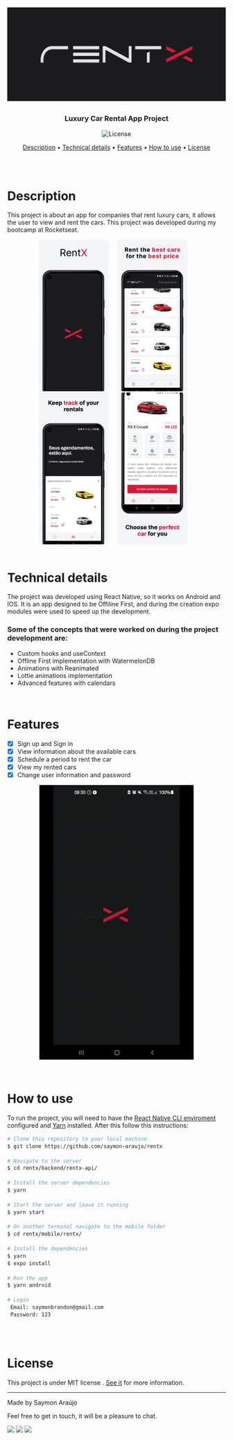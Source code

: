 <h1 align="center">
    <img alt="Banner" title="#banner" src="./mobile/rentx/src/assets/rentx-publish-assets/banner/banner.png" />
</h1>

<h3 align="center">Luxury Car Rental App Project</h3>

<p align="center">
  <img alt="License" src="https://img.shields.io/badge/license-MIT-brightgreen">
</p>

<p align="center">
 <a href="#description">Description</a> • 
 <a href="#technical-details">Technical details</a> •
 <a href="#features">Features</a> • 
 <a href="#how-to-use">How to use</a> • 
 <a href="#license">License</a>
</p>

<br>
<br>

# Description
<p>This project is about an app for companies that rent luxury cars, it allows the user to view and rent the cars. This project was developed during my bootcamp at Rocketseat.</p>


<div align="center">
 <img alt="ScreenShot1" title="#screenshot1" src="./mobile/rentx/src/assets/rentx-publish-assets/screenshots/screenshot4.png"  />&nbsp;&nbsp;&nbsp;&nbsp;
 <img alt="ScreenShot2" title="#screenshot2" src="./mobile/rentx/src/assets/rentx-publish-assets/screenshots/screenshot1.png"  />&nbsp;&nbsp;&nbsp;&nbsp;
 <img alt="ScreenShot3" title="#screenshot3" src="./mobile/rentx/src/assets/rentx-publish-assets/screenshots/screenshot2.png"  />&nbsp;&nbsp;&nbsp;&nbsp;
 <img alt="ScreenShot4" title="#screenshot4" src="./mobile/rentx/src/assets/rentx-publish-assets/screenshots/screenshot3.png"  />&nbsp;&nbsp;&nbsp;&nbsp;
</div>


<br>

# Technical details
<p>The project was developed using React Native, so it works on Android and IOS. It is an app designed to be Offiline First, and during the creation expo modules were used to speed up the development.</p>

### Some of the concepts that were worked on during the project development are:

- Custom hooks and useContext
- Offline First implementation with WatermelonDB
- Animations with Reanimated
- Lottie animations implementation
- Advanced features with calendars

<br>

# Features

- [x] Sign up and Sign in
- [x] View information about the available cars
- [x] Schedule a period to rent the car
- [x] View my rented cars
- [x] Change user information and password

<p align="center">
  <img src="./mobile/rentx/src/assets/rentx-publish-assets/preview/preview-rentx.gif">
</p>

<br>


# How to use

To run the project, you will need to have the [React Native CLI enviroment](https://reactnative.dev/docs/environment-setup) configured and [Yarn](https://classic.yarnpkg.com/en/docs/getting-started) installed. After this follow this instructions:

```bash
# Clone this repository to your local machine
$ git clone https://github.com/saymon-araujo/rentx

# Navigate to the server
$ cd rentx/backend/rentx-api/ 

# Install the server dependencies
$ yarn

# Start the server and leave it running
$ yarn start

# On another terminal navigate to the mobile folder
$ cd rentx/mobile/rentx/

# Install the dependencies
$ yarn
$ expo install

# Run the app
$ yarn android

# Login
 Email: saymonbrandon@gmail.com
 Password: 123
```

<br>
<br>

# License

This project is under MIT license . [See it](https://github.com/saymon-araujo/rentx/blob/master/LICENSE) for more information.

---

Made by Saymon Araújo
<div>
 <p> Feel free to get in touch, it will be a pleasure to chat.</p>
  <a href="https://www.linkedin.com/in/saymon-araujo/" target="_blank"><img src="https://img.shields.io/badge/LinkedIn-0077B5?style=for-the-badge&logo=linkedin&logoColor=white" target="_blank"></a>
  <a href="mailto:saymonbrandon@gmail.com?subject=Hello%20Saymon,%20From%20Github"><img src="https://img.shields.io/badge/gmail-%23D14836.svg?&style=for-the-badge&logo=gmail&logoColor=white" /></a>
  <a href="https://t.me/saymon_araujo_dev"><img src="https://img.shields.io/badge/Telegram-2CA5E0?style=for-the-badge&logo=telegram&logoColor=white" /></a>&nbsp;&nbsp;&nbsp;&nbsp;
</div>
